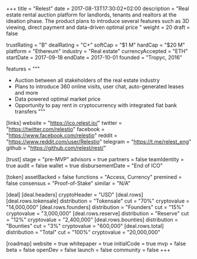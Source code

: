 +++
title = "Relest"
date = 2017-08-13T17:30:02+02:00
description = "Real estate rental auction platform for landlords, tenants and realtors at the ideation phase. The product plans to introduce several features such as 3D viewing, direct payment and data-driven optimal price  "
weight = 20
draft = false

trustRating = "B"
dealRating = "C+"
softCap = "$1 M"
hardCap = "$20 M"
platform = "Ethereum"
industry = "Real estate"
currencyAccepted = "ETH"
startDate = 2017-09-18
endDate = 2017-10-01
founded = "Tropyc, 2016"

features = """
- Auction between all stakeholders of the real estate industry
- Plans to introduce 360 online visits, user chat, auto-generated leases and more
- Data powered optimal market price
- Opportunity to pay rent in cryptocurrency with integrated fiat bank transfers
"""

[links]
  website = "https://ico.relest.io/"
  twitter = "https://twitter.com/relestio"
  facebook = "https://www.facebook.com/relestio"
  reddit = "https://www.reddit.com/user/Relestio"
  telegram = "https://t.me/relest_eng"
  github = "https://github.com/relest/rest/"

[trust]
  stage = "pre-MVP"
  advisors = true
  partners = false
  teamIdentity = true
  audit = false
  wallet = true
  disbursementDate = "End of ICO"

[token]
  assetBacked = false
  functions = "Access, Currency"
  premined = false
  consensus = "Proof-of-Stake"
  similar = "N/A"

[deal]
  [deal.headers]
    cryptoHeader = "USD"
  [deal.rows]
    [deal.rows.tokensale]
      distribution = "Tokensale"
      cut = "70%"
      cryptovalue = "14,000,000"
    [deal.rows.founders]
      distribution = "Founders"
      cut = "15%"
      cryptovalue = "3,000,000"
    [deal.rows.reserve]
      distribution = "Reserve"
      cut = "12%"
      cryptovalue = "2,400,000"
    [deal.rows.bounties]
      distribution = "Bounties"
      cut = "3%"
      cryptovalue = "600,000"
    [deal.rows.total]
      distribution = "Total"
      cut = "100%"
      cryptovalue = "20,000,000"

[roadmap]
  website = true
  whitepaper = true
  initialCode = true
  mvp = false
  beta = false
  openDev = false
  launch = false
  community = false
+++
